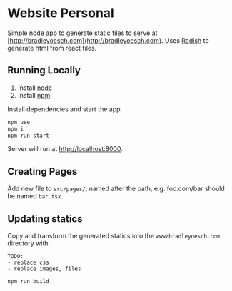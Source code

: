 # Website Personal

Simple node app to generate static files to serve at [http://bradleyoesch.com](http://bradleyoesch.com). Uses [Radish](https://radishjs.com/) to generate html from react files.

## Running Locally

1. Install [node](https://developer.mozilla.org/en-US/docs/Learn/Server-side/Express_Nodejs/development_environment#installing_node)
1. Install [npm](https://www.npmjs.com/get-npm)


Install dependencies and start the app.
```bash
npm use
npm i
npm run start
```

Server will run at [http://localhost:8000](http://localhost:8000).

## Creating Pages

Add new file to `src/pages/`, named after the path, e.g. foo.com/bar should be named `bar.tsx`.

## Updating statics

Copy and transform the generated statics into the `www/bradleyoesch.com` directory with:

```
TODO:
- replace css
- replace images, files
```


```bash
npm run build
````
